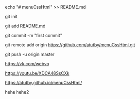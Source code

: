 echo "# menuCssHtml" >> README.md

git init

git add README.md

git commit -m "first commit"

git remote add origin https://github.com/atutby/menuCssHtml.git

git push -u origin master

https://vk.com/webvo

https://youtu.be/XDCA48SsCXk

https://atutby.github.io/menuCssHtml/

hehe
hehe2
